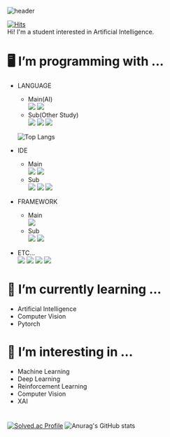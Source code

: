 ![header](https://capsule-render.vercel.app/api?text=CoolHo's%20Github&type=waving&color=0cd2ca&fontColor=ffffff&fontAlignY=35&animation=fadeIn&height=150&section=header)

  
[![Hits](https://hits.seeyoufarm.com/api/count/incr/badge.svg?url=https%3A%2F%2Fgithub.com%2FCoolHo1129%2Fhit-counter&count_bg=%2379C83D&title_bg=%23555555&icon=&icon_color=%23E7E7E7&title=visit&edge_flat=false)](https://github.com/CoolHo1129)   
Hi! I'm a student interested in Artificial Intelligence.
# 🖥️  I’m programming with ...
- LANGUAGE  
    - Main(AI)   
      <img src="https://img.shields.io/badge/Python-3776AB?style=plastic&logo=python&logoColor=white">
      <img src="https://img.shields.io/badge/Pypy-193440?style=plastic&logo=pypy&logoColor=white">       
    - Sub(Other Study)    
      <img src="https://img.shields.io/badge/C-A8B9CC?style=plastic&logo=C&logoColor=white">
      <img src="https://img.shields.io/badge/C++-00599C?style=plastic&logo=cplusplus&logoColor=white">
      <img src="https://img.shields.io/badge/Java-FB923C?style=flat&logo=OpenJDK&logoColor=white">   
    
    ![Top Langs](https://github-readme-stats.vercel.app/api/top-langs/?username=CoolHo1129&layout=compact)    

  
- IDE   
    - Main   
      <img src="https://img.shields.io/badge/Visual Studio Code-007ACC?style=plastic&logo=visualstudiocode&logoColor=white">
      <img src="https://img.shields.io/badge/Colab-F9AB00?style=plastic&logo=googlecolab&logoColor=white">
    - Sub     
      <img src="https://img.shields.io/badge/Visual Studio-5C2D91?style=plastic&logo=visualstudio&logoColor=white">
      <img src="https://img.shields.io/badge/Eclipse-2C2255?style=plastic&logo=eclipseide&logoColor=white">
      <img src="https://img.shields.io/badge/Pycharm-000000?style=plastic&logo=pycharm&logoColor=white">
    
- FRAMEWORK
    - Main    
      <img src="https://img.shields.io/badge/Pytorch-EE4C2C?style=plastic&logo=pytorch&logoColor=white">
    - Sub   
      <img src="https://img.shields.io/badge/TensorFlow-FF6F00?style=plastic&logo=tensorflow&logoColor=white">
      <img src="https://img.shields.io/badge/Keras-D00000?style=plastic&logo=keras&logoColor=white">
  
- ETC...     
      <img src="https://img.shields.io/badge/Notion-000000?style=plastic&logo=notion&logoColor=white">
      <img src="https://img.shields.io/badge/git-F05032?style=plastic&logo=git&logoColor=white">
      <img src="https://img.shields.io/badge/github-181717?style=plastic&logo=github&logoColor=white">
      <img src="https://img.shields.io/badge/Goolgle Drive-4285F4?style=plastic&logo=googledrive&logoColor=white">
    

# 🌱 I’m currently learning ...
- Artificial Intelligence
- Computer Vision
- Pytorch

# 🤔 I’m interesting in ...
- Machine Learning 
- Deep Learning
- Reinforcement Learning
- Computer Vision
- XAI
# 
 [![Solved.ac Profile](http://mazassumnida.wtf/api/v2/generate_badge?boj=coolho123)](https://solved.ac/coolho123/)
![Anurag's GitHub stats](https://github-readme-stats.vercel.app/api?username=CoolHo1129&show_icons=true&rank_icon=github)
  




<!--github--!>




<!--
**CoolHo1129/CoolHo1129** is a ✨ _special_ ✨ repository because its `README.md` (this file) appears on your GitHub profile.

Here are some ideas to get you started:

- 🔭 I’m currently working on ...

- 👯 I’m looking to collaborate on ...

- 💬 Ask me about ...
- 📫 How to reach me: ...
- 😄 Pronouns: ...
- ⚡ Fun fact: ...
-->
